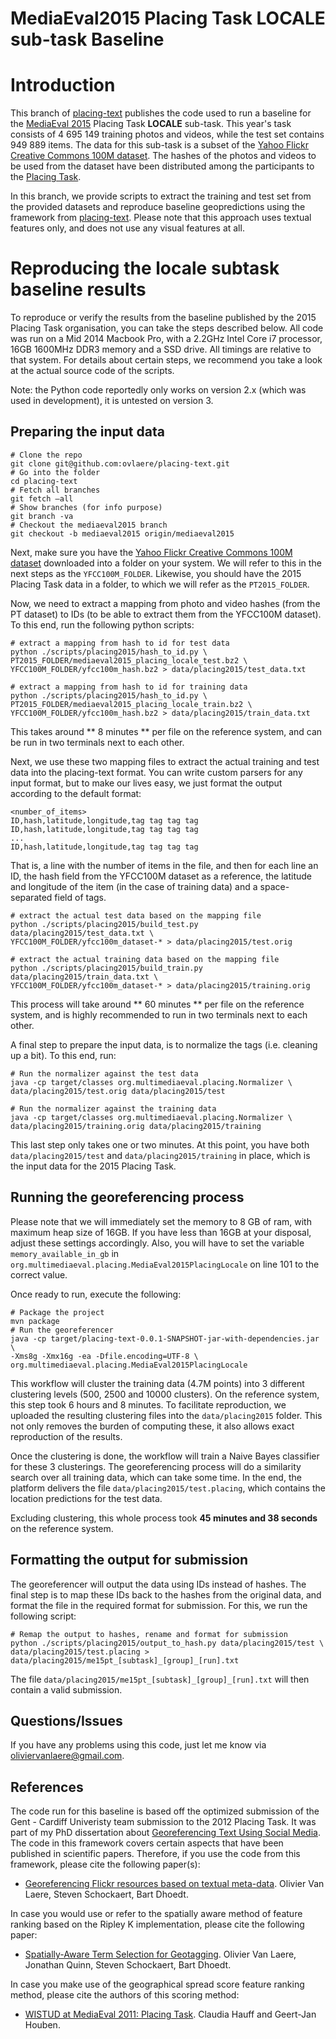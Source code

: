MediaEval2015 Placing Task LOCALE sub-task Baseline
===================================================

# Introduction

This branch of [placing-text][placing-text] publishes the code used to run a baseline for the [MediaEval 2015][MediaEval] Placing Task **LOCALE** sub-task. This year's task consists of 4 695 149 training photos and videos, while the test set contains 949 889 items. The data for this sub-task is a subset of the [Yahoo Flickr Creative Commons 100M dataset][YFCC100M]. The hashes of the photos and videos to be used from the dataset have been distributed among the participants to the [Placing Task][Placing].

In this branch, we provide scripts to extract the training and test set from the provided datasets and reproduce baseline geopredictions using the framework from [placing-text][placing-text]. Please note that this approach uses textual features only, and does not use any visual features at all.

# Reproducing the locale subtask baseline results

To reproduce or verify the results from the baseline published by the 2015 Placing Task organisation, you can take the steps described below. All code was run on a Mid 2014 Macbook Pro, with a 2.2GHz Intel Core i7 processor, 16GB 1600MHz DDR3 memory and a SSD drive. All timings are relative to that system. For details about certain steps, we recommend you take a look at the actual source code of the scripts.

Note: the Python code reportedly only works on version 2.x (which was used in development), it is untested on version 3.

## Preparing the input data

	# Clone the repo
	git clone git@github.com:ovlaere/placing-text.git
	# Go into the folder
	cd placing-text
	# Fetch all branches
	git fetch —all
	# Show branches (for info purpose)
	git branch -va
	# Checkout the mediaeval2015 branch
	git checkout -b mediaeval2015 origin/mediaeval2015

Next, make sure you have the [Yahoo Flickr Creative Commons 100M dataset][YFCC100M] downloaded into a folder on your system. We will refer to this in the next steps as the `YFCC100M_FOLDER`. Likewise, you should have the 2015 Placing Task data in a folder, to which we will refer as the `PT2015_FOLDER`.

Now, we need to extract a mapping from photo and video hashes (from the PT dataset) to IDs (to be able to extract them from the YFCC100M dataset). To this end, run the following python scripts:

	# extract a mapping from hash to id for test data
	python ./scripts/placing2015/hash_to_id.py \
	PT2015_FOLDER/mediaeval2015_placing_locale_test.bz2 \
	YFCC100M_FOLDER/yfcc100m_hash.bz2 > data/placing2015/test_data.txt

	# extract a mapping from hash to id for training data
 	python ./scripts/placing2015/hash_to_id.py \
 	PT2015_FOLDER/mediaeval2015_placing_locale_train.bz2 \
 	YFCC100M_FOLDER/yfcc100m_hash.bz2 > data/placing2015/train_data.txt

This takes around ** 8 minutes ** per file on the reference system, and can be run in two terminals next to each other.

Next, we use these two mapping files to extract the actual training and test data into the placing-text format. You can write custom parsers for any input format, but to make our lives easy, we just format the output according to the default format:

	<number_of_items>
    ID,hash,latitude,longitude,tag tag tag tag
    ID,hash,latitude,longitude,tag tag tag tag
    ...
    ID,hash,latitude,longitude,tag tag tag tag

That is, a line with the number of items in the file, and then for each line an ID, the hash field from the YFCC100M dataset as a reference, the latitude and longitude of the
item (in the case of training data) and a space-separated field of tags.

	# extract the actual test data based on the mapping file
	python ./scripts/placing2015/build_test.py data/placing2015/test_data.txt \
	YFCC100M_FOLDER/yfcc100m_dataset-* > data/placing2015/test.orig

	# extract the actual training data based on the mapping file
	python ./scripts/placing2015/build_train.py data/placing2015/train_data.txt \
	YFCC100M_FOLDER/yfcc100m_dataset-* > data/placing2015/training.orig

This process will take around ** 60 minutes ** per file on the reference system, and is highly recommended to run in two terminals next to each other.

A final step to prepare the input data, is to normalize the tags (i.e. cleaning up a bit). To this end, run:

	# Run the normalizer against the test data
	java -cp target/classes org.multimediaeval.placing.Normalizer \
	data/placing2015/test.orig data/placing2015/test

	# Run the normalizer against the training data
	java -cp target/classes org.multimediaeval.placing.Normalizer \
	data/placing2015/training.orig data/placing2015/training

This last step only takes one or two minutes. At this point, you have both `data/placing2015/test` and `data/placing2015/training` in place, which is the input data for the 2015 Placing Task.

## Running the georeferencing process

Please note that we will immediately set the memory to 8 GB of ram, with maximum heap size of 16GB. If you have less than 16GB at your disposal, adjust these settings accordingly. Also, you will have to set the variable `memory_available_in_gb` in `org.multimediaeval.placing.MediaEval2015PlacingLocale` on line 101 to the correct value.

Once ready to run, execute the following:

	# Package the project
	mvn package
	# Run the georeferencer
	java -cp target/placing-text-0.0.1-SNAPSHOT-jar-with-dependencies.jar \
    -Xms8g -Xmx16g -ea -Dfile.encoding=UTF-8 \
    org.multimediaeval.placing.MediaEval2015PlacingLocale

This workflow will cluster the training data (4.7M points) into 3 different clustering levels (500, 2500 and 10000 clusters). On the reference system, this step took 6 hours and 8 minutes. To facilitate reproduction, we uploaded the resulting clustering files into the `data/placing2015` folder. This not only removes the burden of computing these, it also allows exact reproduction of the results.

Once the clustering is done, the workflow will train a Naive Bayes classifier for these 3 clusterings. The georeferencing process will do a similarity search over all training data, which can take some time. In the end, the platform delivers the file `data/placing2015/test.placing`, which contains the location predictions for the test data.

Excluding clustering, this whole process took **45 minutes and 38 seconds** on the reference system.

## Formatting the output for submission

The georeferencer will output the data using IDs instead of hashes. The final step is to map these IDs back to the hashes from the original data, and format the file in the required format for submission. For this, we run the following script:

	# Remap the output to hashes, rename and format for submission
	python ./scripts/placing2015/output_to_hash.py data/placing2015/test \
	data/placing2015/test.placing > data/placing2015/me15pt_[subtask]_[group]_[run].txt

The file `data/placing2015/me15pt_[subtask]_[group]_[run].txt` will then contain a valid submission.

## Questions/Issues

If you have any problems using this code, just let me know via oliviervanlaere@gmail.com.

## References

The code run for this baseline is based off the optimized submission of the Gent - Cardiff Univeristy team submission to the 2012 Placing Task. It was part of my PhD dissertation about [Georeferencing Text Using Social Media][PhD]. The code in this framework covers certain aspects that have been published in 
scientific papers. Therefore, if you use the code from this framework, please
cite the following paper(s):

* [Georeferencing Flickr resources based on textual meta-data][INS]. Olivier Van 
Laere, Steven Schockaert, Bart Dhoedt. 

In case you would use or refer to the spatially aware method of feature ranking
based on the Ripley K implementation, please cite the following paper:

* [Spatially-Aware Term Selection for Geotagging][INS]. Olivier Van Laere, 
Jonathan Quinn, Steven Schockaert, Bart Dhoedt.

In case you make use of the geographical spread score feature ranking method, 
please cite the authors of this scoring method:

* [WISTUD at MediaEval 2011: Placing Task][WISTUD]. Claudia Hauff and 
Geert-Jan Houben.

[PhD]: http://www.van-laere.net/Phd_VanLaereOlivier.pdf  "Georeferencing Text Using Social Media"
[INS]: http://dx.doi.org/10.1016/j.ins.2013.02.045 "Georeferencing Flickr resources based on textual meta-data"
[TKDE]: http://www.computer.org/csdl/trans/tk/preprint/06475942-abs.html "Spatially-Aware Term Selection for Geotagging"
[WISTUD]: http://ceur-ws.org/Vol-807/Hauff_WISTUD_Placing_me11wn.pdf "WISTUD at MediaEval 2011: Placing Task"
[placing-text]: https://github.com/ovlaere/placing-text "placing-text"
[MediaEval]: http://www.multimediaeval.org "MediaEval 2015"
[Placing]: www.multimediaeval.org/mediaeval2015/placing2015/ "MediaEval Placing Task"
[YFCC100M]: http://bit.ly/yfcc100md "Yahoo Flickr Creative Commons 100M dataset"
